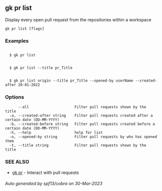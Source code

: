 ## gk pr list

Display every open pull request from the repositories within a workspace

```
gk pr list [flags]
```

### Examples

```
  
  $ gk pr list

  
  $ gk pr list --title pr_Title

  
  $ gk pr list origin --title pr_Title --opened-by userName --created-after 20-01-2022
```

### Options

```
      --all                     Filter pull requests shown by the title
  -a, --created-after string    Filter pull requests created after a certain date (DD-MM-YYYY)
  -b, --created-before string   Filter pull requests created before a certain date (DD-MM-YYYY)
  -h, --help                    help for list
  -o, --opened-by string        Filter pull requests by who has opened them
  -t, --title string            Filter pull requests shown by the title
```

### SEE ALSO

* [gk pr](gk_pr.md)	 - Interact with pull requests

###### Auto generated by spf13/cobra on 30-Mar-2023
